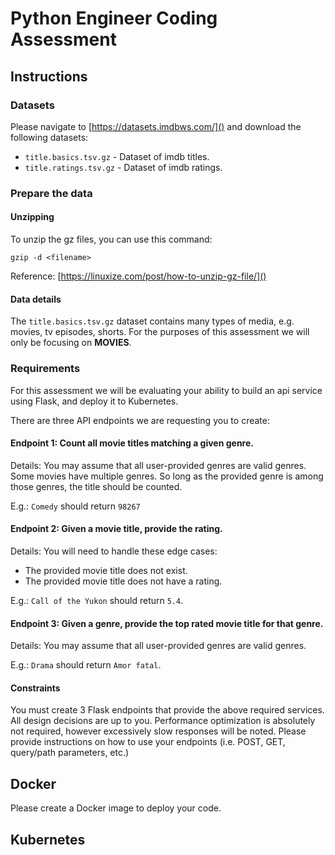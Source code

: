 # Python Engineer Coding Assessment

## Instructions

### Datasets

Please navigate to [https://datasets.imdbws.com/]() and download the following datasets:

- `title.basics.tsv.gz` - Dataset of imdb titles.
- `title.ratings.tsv.gz` - Dataset of imdb ratings.

### Prepare the data

#### Unzipping

To unzip the gz files, you can use this command:

`gzip -d <filename>`

Reference: [https://linuxize.com/post/how-to-unzip-gz-file/]()

#### Data details

The `title.basics.tsv.gz` dataset contains many types of media, e.g. movies, tv episodes, shorts. For the purposes of
this assessment we will only be focusing on **MOVIES**.

### Requirements

For this assessment we will be evaluating your ability to build an api service using Flask, and deploy it to Kubernetes.

There are three API endpoints we are requesting you to create:

#### Endpoint 1: Count all movie titles matching a given genre.

Details: You may assume that all user-provided genres are valid genres.
Some movies have multiple genres. 
So long as the provided genre is among those genres, the title should be counted.

E.g.: `Comedy` should return `98267`

#### Endpoint 2: Given a movie title, provide the rating.

Details: You will need to handle these edge cases:

- The provided movie title does not exist.
- The provided movie title does not have a rating.

E.g.: `Call of the Yukon` should return `5.4`.

#### Endpoint 3: Given a genre, provide the top rated movie title for that genre.

Details: You may assume that all user-provided genres are valid genres.

E.g.: `Drama` should return `Amor fatal`.

#### Constraints

You must create 3 Flask endpoints that provide the above required services. All design decisions are up to you.
Performance optimization is absolutely not required, however excessively slow responses will be noted. Please provide
instructions on how to use your endpoints (i.e. POST, GET, query/path parameters, etc.)

## Docker

Please create a Docker image to deploy your code.

## Kubernetes